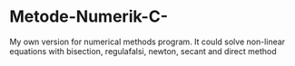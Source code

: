 # Metode-Numerik-C-
My own version for numerical methods program. It could solve non-linear equations with bisection, regulafalsi, newton, secant and direct method
